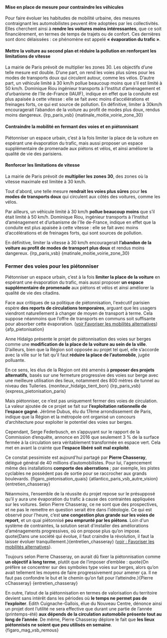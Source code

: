 #### Mise en place de mesure pour contraindre les véhicules
Pour faire évoluer les habitudes de mobilité urbaine, des mesures contraignant les automobilistes peuvent être adoptées par les collectivités. Elles cherchent ainsi à **rendre les voitures moins intéressantes**, que ce soit financièrement, en termes de temps de trajets ou de confort. Ces dernières sont donc délaissées : ce phénomène est appelé **« évaporation du trafic »**.

#### Mettre la voiture au second plan et réduire la pollution en renforçant les limitations de vitesse
La mairie de Paris prévoit de multiplier les zones 30. Les objectifs d’une telle mesure est double. D’une part, on rend les voies plus sûres pour les modes de transports doux qui circulent autour, comme les vélos. D’autre part, un véhicule limité à 30 km/h pollue beaucoup moins que s’il est limité à 50 km/h. Dominique Riou ingénieur transports à l’Institut d’aménagement et d’urbanisme de l’Ile de-France (IAUIF), indique en effet que la conduite est plus apaisée à cette vitesse : elle se fait avec moins d’accélérations et freinages forts, ce qui est source de pollution. En définitive, limiter à 30km/h encouragerait l’abandon de la voiture au profit de modes plus doux, rendus moins dangereux. {lrp_paris_vsb} {matinale_moitie_voirie_zone_30}

#### Contraindre la mobilité en fermant des voies et en piétonnisant
Piétonniser un espace urbain, c’est à la fois limiter la place de la voiture en espérant une évaporation du trafic, mais aussi proposer un espace supplémentaire de promenade aux piétons et vélos, et ainsi améliorer la qualité de vie des parisiens.

#### Renforcer les limitations de vitesse
La mairie de Paris prévoit de **multiplier les zones 30**, des zones où la vitesse maximale est limitée à 30 km/h.

Tout d'abord, une telle mesure **rendrait les voies plus sûres** pour **les modes de transports doux** qui circulent aux côtés des voitures, comme les vélos.

Par ailleurs, un véhicule limité à 30 km/h **pollue beaucoup moins** que s’il était limité à 50 km/h. Dominique Riou, ingénieur transports à l’Institut d’aménagement et d’urbanisme de l’Ile de-France, indique en effet que la conduite est plus apaisée à cette vitesse : elle se fait avec moins d’accélérations et de freinages forts, qui sont sources de pollution.

En définitive, limiter la vitesse à 30 km/h encouragerait **l’abandon de la voiture au profit de modes de transport plus doux** et rendus moins dangereux. {lrp_paris_vsb} {matinale_moitie_voirie_zone_30}

### Fermer des voies pour les piétonniser
Piétonniser un espace urbain, c’est à la fois **limiter la place de la voiture** en espérant une évaporation du trafic, mais aussi proposer **un espace supplémentaire de promenade** aux piétons et vélos et ainsi améliorer la qualité de vie des citadins.

Face aux critiques de sa politique de piétonnisation, l'exécutif parisien espère **des reports de circulations temporaires**, arguant que les usagers viendront naturellement à changer de moyen de transport à terme. Cela suppose néanmoins que l’offre de transports en communs soit suffisante pour absorber cette évaporation. ([voir Favoriser les mobilités alternatives](#mobilites-alternatives)) {afp_pietonisation}

Anne Hidalgo présente le projet de piétonnisation des voies sur berges comme une **modification de la place de la voiture au sein de la ville**. D’ailleurs, bien que la Région soit opposée au projet tel quel, elle s’accorde avec la ville sur le fait qu’il faut **réduire la place de l’automobile**, jugée polluante.

En ce sens, les élus de la Région ont été amenés à **proposer des projets alternatifs**, basés sur une fermeture progressive des voies sur berge avec une meilleure utilisation des lieux, notamment des 800 mètres de tunnel au niveau des Tuileries. {moniteur_hidalgo_tient_bon} {lrp_paris_vsb} {express_pietonisation_paris}

Mais piétonniser, ce n’est pas uniquement fermer des voies de circulation. La valeur ajoutée de ce projet se fait sur **l’exploitation rationnelle de l’espace gagné**. Jérôme Dubus, élu du 17ème arrondissement de Paris, indique que la Région et la métropole ont organisé un concours d’architecture pour exploiter le potentiel des voies sur berges.

Cependant, Serge Federbusch, en s’appuyant sur le rapport de la Commission d’enquête, annonce en 2016 que seulement 3 % de la surface fermée à la circulation sera véritablement transformée en espace vert. Cela met en avant la crainte que **l’espace libéré soit mal exploité**.

Ce constat pessimiste est aujourd'hui partagé par **Pierre Chasseray**, délégué général de 40 millions d’automobilistes. Pour lui, l'agencement même des installations **comporte des aberrations** ; par exemple, les pistes cyclables ne possèdent pas de sortie pour se raccrocher aux grands boulevards. {figaro_pietonisation_quais} {atlantico_paris_vsb_autre_vision} {entretien_chasseray}

Néanmoins, l’ensemble de la réussite du projet repose sur le présupposé qu’il y aura une évaporation du trafic à cause des contraintes appliquées sur les voitures. Selon Pierre Chasseray, ce ne sont que des prospectives, et ne pas le remettre en question serait être dans l’idéologie. Ce qui est observé pour l’heure, c’est **une congestion plus grande sur les voies de report**, et un quai piétonnisé **peu emprunté par les piétons**. Loin d'un système de contraintes, la solution serait d'installer des améliorations d’aménagements progressives, où on propose plus qu’on impose. quote{Dans une société qui évolue, il faut craindre la révolution, il faut la laisser évoluer tranquillement.}{entretien_chasseray} ([voir : Favoriser les mobilités alternatives](#mobilites-alternatives)).

Toujours selon Pierre Chasseray, on aurait dû fixer la piétonnisation comme **un objectif à long terme**, plutôt que de l’imposer d’emblée : quote{On préfère se concentrer sur des symboles type voies sur berges, alors qu’on avait tellement les moyens de faire progressivement pour amener ça. Il ne faut pas confondre le but et le chemin qu’on fait pour l’atteindre.}{Pierre cChasseray} {entretien_chasseray}

En outre, l’atout de la piétonnisation en termes de valorisation du territoire devient sans intérêt dans les périodes où **le temps ne permet pas de l’exploiter**. Edith Cuignache-Gallois, élue du Nouveau Centre, dénonce ainsi un projet dont l’utilité ne sera effective que durant une partie de l’année (printemps-été) **aux dépends de la circulation automobile présente tout au long de l’année**. De même, Pierre Chasseray déplore le fait que **les lieux piétonnisés ne soient que peu utilisés en semaine**. {figaro_mag_vsb_remous}
